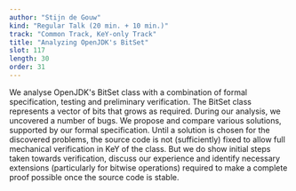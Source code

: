 ```yaml
---
author: "Stijn de Gouw"
kind: "Regular Talk (20 min. + 10 min.)"
track: "Common Track, KeY-only Track"
title: "Analyzing OpenJDK's BitSet"
slot: 117
length: 30 
order: 31
---
```


We analyse OpenJDK's BitSet class with a combination of formal specification, testing and preliminary verification. The BitSet class represents a vector of bits that grows as required. During our analysis, we uncovered a number of bugs. We propose and compare various solutions, supported by our formal specification. Until a solution is chosen for the discovered problems, the source code is not (sufficiently) fixed to allow full mechanical verification in KeY of the class. But we do show initial steps taken towards verification, discuss our experience and identify necessary extensions (particularly for bitwise operations) required to make a complete proof possible once the source code is stable.
